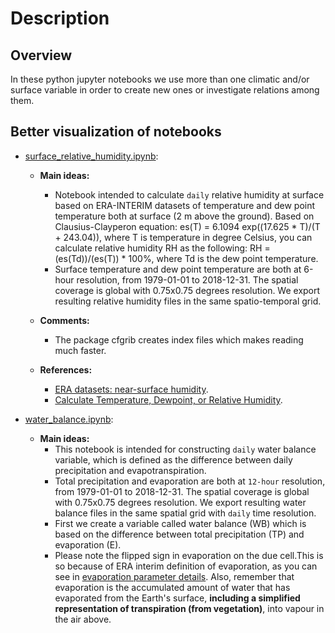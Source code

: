 # Description

## Overview

In these python jupyter notebooks we use more than one climatic and/or surface variable in order to create new ones or investigate relations among them.

## Better visualization of notebooks  

- [surface_relative_humidity.ipynb](https://nbviewer.jupyter.org/github/SandroAlex/phd/blob/master/notebooks/multiple_variables/surface_relative_humidity.ipynb?flush_cache=true):
    - **Main ideas:**
        - Notebook intended to calculate `daily` relative humidity at surface based on ERA-INTERIM datasets of temperature and dew point temperature both at surface (2 m above the ground). Based on Clausius-Clayperon equation: es(T) = 6.1094 exp((17.625 * T)/(T + 243.04)), where T is temperature in degree Celsius, you can calculate relative humidity RH as the following: RH =(es(Td))/(es(T)) * 100\%, where Td is the dew point temperature.
        - Surface temperature and dew point temperature are both at 6-hour resolution, from 1979-01-01 to 2018-12-31. The spatial coverage is global with 0.75x0.75 degrees resolution. We export resulting relative humidity files in the same spatio-temporal grid.
    
    - **Comments:**
        - The package cfgrib creates index files which makes reading much faster.
    
    - **References:**
        - [ERA datasets: near-surface humidity](https://confluence.ecmwf.int/display/CKB/ERA+datasets%3A+near-surface+humidity).
        - [Calculate Temperature, Dewpoint, or Relative Humidity](http://andrew.rsmas.miami.edu/bmcnoldy/Humidity.html).

- [water_balance.ipynb](https://nbviewer.jupyter.org/github/SandroAlex/phd/blob/master/notebooks/multiple_variables/water_balance.ipynb?flush_cache=true):
    - **Main ideas:**
        - This notebook is intended for constructing `daily` water balance variable, which is defined as the difference between daily precipitation and evapotranspiration. 
        - Total precipitation and evaporation are both at `12-hour` resolution, from 1979-01-01 to 2018-12-31. The spatial coverage is global with 0.75x0.75 degrees resolution. We export resulting water balance files in the same spatial grid with `daily` time resolution.    
        - First we create a variable called water balance (WB) which is based on the difference between total precipitation (TP) and evaporation (E).
        - Please note the flipped sign in evaporation on the due cell.This is so because of ERA interim definition of evaporation, as you can see in [evaporation parameter details](https://apps.ecmwf.int/codes/grib/param-db?id=182). Also, remember that evaporation is the accumulated amount of water that has evaporated from the Earth's surface, **including a simplified representation of transpiration (from vegetation)**, into vapour in the air above.  